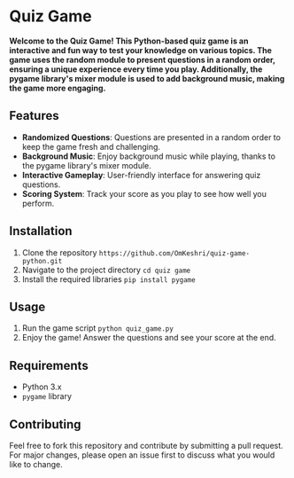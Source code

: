 # Quiz Game

__Welcome to the Quiz Game! This Python-based quiz game is an interactive and fun way to test your knowledge on various topics. The game uses the random module to present questions in a random order, ensuring a unique experience every time you play. Additionally, the pygame library's mixer module is used to add background music, making the game more engaging.__

## Features
- __Randomized Questions__: Questions are presented in a random order to keep the game fresh and challenging.
- __Background Music__: Enjoy background music while playing, thanks to the pygame library's mixer module.
- __Interactive Gameplay__: User-friendly interface for answering quiz questions.
- __Scoring System__: Track your score as you play to see how well you perform.

## Installation
1. Clone the repository `https://github.com/OmKeshri/quiz-game-python.git`
2. Navigate to the project directory `cd quiz game`
3. Install the required libraries `pip install pygame`

## Usage
1. Run the game script `python quiz_game.py`
2. Enjoy the game! Answer the questions and see your score at the end.



## Requirements
- Python 3.x
- `pygame` library


## Contributing
Feel free to fork this repository and contribute by submitting a pull request. For major changes, please open an issue first to discuss what you would like to change.

